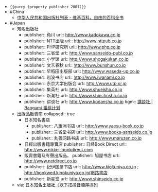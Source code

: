- `{{query (property publisher 2007)}}`
- #China
  - [中华人民共和国出版社列表 - 维基百科，自由的百科全书](https://zh.wikipedia.org/wiki/%E4%B8%AD%E5%8D%8E%E4%BA%BA%E6%B0%91%E5%85%B1%E5%92%8C%E5%9B%BD%E5%87%BA%E7%89%88%E7%A4%BE%E5%88%97%E8%A1%A8)
- #Japan
  - 知名出版社
    - publisher:: 角川
      url:: http://www.kadokawa.co.jp
    - publisher:: NTT出版
      url:: http://www.nttpub.co.jp
    - publisher:: PHP研究所
      url:: http://www.php.co.jp
    - publisher:: 三省堂
      url:: http://www.sanseido-publ.co.jp
    - publisher:: 小学馆
      url:: http://www.shogakukan.co.jp
    - publisher:: 文艺春秋
      url:: http://www.bunshun.co.jp
    - publisher:: 早稻田出版部
      url:: http://www.waseda-up.co.jp
    - publisher:: 岩波书店
      url:: http://www.iwanami.co.jp
    - publisher:: 东京大学出版会
      url:: http://www.utp.or.jp
    - publisher:: 集英社
      url:: http://www.shueisha.co.jp
    - publisher:: 新潮社
      url:: http://www.shinchosha.co.jp
    - publisher:: 讲谈社
      url:: http://www.kodansha.co.jp
      bgm:: [講談社 | Bangumi 番组计划](https://bgm.tv/person/128)
  - 出版品販賣商
    collapsed:: true
    - 日本知名書店
      - publisher:: 八重洲书店
        url:: http://www.yaesu-book.co.jp
      - publisher:: 三省堂书店
        url:: http://www.books-sanseido.co.jp
      - publisher:: 丸善网路书店
        url:: http://www.maruzen.co.jp
    - 日經出版書籍專賣店
      publisher:: 日经Book Direct
      url:: http://www.nikkei-bookdirect.com
    - 販賣書籍及有聲出版品。
      publisher:: 旭屋书店
      url:: http://www.netdirect.co.jp
    - publisher:: 纪伊国屋书店
      url:: http://www.kiokuniya.co.jp ; http://bookwed.kinokuniya.co.jp(網路書店
    - publisher:: 新星堂
      url:: http://www.shinseido.co.jp
  - via: [日本知名出版社〈以下按拼音順序排列](http://w3.tpsh.tp.edu.tw/education/japan/japanese_link/P.5.htm)